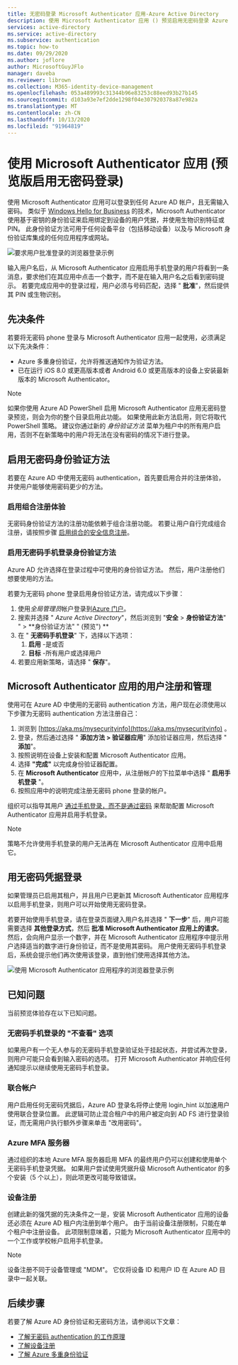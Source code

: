 ```yaml
---
title: 无密码登录 Microsoft Authenticator 应用-Azure Active Directory
description: 使用 Microsoft Authenticator 应用 () 预览启用无密码登录 Azure AD
services: active-directory
ms.service: active-directory
ms.subservice: authentication
ms.topic: how-to
ms.date: 09/29/2020
ms.author: joflore
author: MicrosoftGuyJFlo
manager: daveba
ms.reviewer: librown
ms.collection: M365-identity-device-management
ms.openlocfilehash: 053a489993c31344b96e83253c88eed93b27b145
ms.sourcegitcommit: d103a93e7ef2dde1298f04e307920378a87e982a
ms.translationtype: MT
ms.contentlocale: zh-CN
ms.lasthandoff: 10/13/2020
ms.locfileid: "91964819"
---
```

# <a name="enable-passwordless-sign-in-with-the-microsoft-authenticator-app-preview"></a>使用 Microsoft Authenticator 应用 (预览版启用无密码登录) 

使用 Microsoft Authenticator 应用可以登录到任何 Azure AD 帐户，且无需输入密码。 类似于 [Windows Hello for Business](/windows/security/identity-protection/hello-for-business/hello-identity-verification) 的技术，Microsoft Authenticator 使用基于密钥的身份验证来启用绑定到设备的用户凭据，并使用生物识别特征或 PIN。 此身份验证方法可用于任何设备平台（包括移动设备）以及与 Microsoft 身份验证库集成的任何应用程序或网站。

![要求用户批准登录的浏览器登录示例](./media/howto-authentication-passwordless-phone/phone-sign-in-microsoft-authenticator-app.png)

输入用户名后，从 Microsoft Authenticator 应用启用手机登录的用户将看到一条消息，要求他们在其应用中点击一个数字，而不是在输入用户名之后看到密码提示。 若要完成应用中的登录过程，用户必须与号码匹配，选择 " **批准**"，然后提供其 PIN 或生物识别。

## <a name="prerequisites"></a>先决条件

若要将无密码 phone 登录与 Microsoft Authenticator 应用一起使用，必须满足以下先决条件：

- Azure 多重身份验证，允许将推送通知作为验证方法。
- 已在运行 iOS 8.0 或更高版本或者 Android 6.0 或更高版本的设备上安装最新版本的 Microsoft Authenticator。

> [!NOTE]
> 如果你使用 Azure AD PowerShell 启用 Microsoft Authenticator 应用无密码登录预览，则会为你的整个目录启用此功能。 如果使用此新方法启用，则它将取代 PowerShell 策略。 建议你通过新的 *身份验证方法* 菜单为租户中的所有用户启用，否则不在新策略中的用户将无法在没有密码的情况下进行登录。

## <a name="enable-passwordless-authentication-methods"></a>启用无密码身份验证方法

若要在 Azure AD 中使用无密码 authentication，首先要启用合并的注册体验，并使用户能够使用密码更少的方法。

### <a name="enable-the-combined-registration-experience"></a>启用组合注册体验

无密码身份验证方法的注册功能依赖于组合注册功能。 若要让用户自行完成组合注册，请按照步骤 [启用组合的安全信息注册](howto-registration-mfa-sspr-combined.md)。

### <a name="enable-passwordless-phone-sign-in-authentication-methods"></a>启用无密码手机登录身份验证方法

Azure AD 允许选择在登录过程中可使用的身份验证方法。 然后，用户注册他们想要使用的方法。

若要为无密码 phone 登录启用身份验证方法，请完成以下步骤：

1. 使用*全局管理员*帐户登录到[Azure 门户](https://portal.azure.com)。
1. 搜索并选择 " *Azure Active Directory*"，然后浏览到 "**安全**  >  **身份验证方法**" "  >  **身份验证方法" " (预览") **
1. 在 " **无密码手机登录**" 下，选择以下选项：
   1. **启用** -是或否
   1. **目标** -所有用户或选择用户
1. 若要应用新策略，请选择 " **保存**"。

## <a name="user-registration-and-management-of-microsoft-authenticator-app"></a>Microsoft Authenticator 应用的用户注册和管理

使用可在 Azure AD 中使用的无密码 authentication 方法，用户现在必须使用以下步骤为无密码 authentication 方法注册自己：

1. 浏览到 [https://aka.ms/mysecurityinfo](https://aka.ms/mysecurityinfo) 。
1. 登录，然后通过选择 " **添加方法 > 验证器应用**" 添加验证器应用，然后选择 " **添加**"。
1. 按照说明在设备上安装和配置 Microsoft Authenticator 应用。
1. 选择 **"完成"** 以完成身份验证器配置。
1. 在 **Microsoft Authenticator** 应用中，从注册帐户的下拉菜单中选择 " **启用手机登录** "。
1. 按照应用中的说明完成注册无密码 phone 登录的帐户。

组织可以指导其用户 [通过手机登录，而不是通过密码](../user-help/user-help-auth-app-sign-in.md) 来帮助配置 Microsoft Authenticator 应用并启用手机登录。

> [!NOTE]
> 策略不允许使用手机登录的用户无法再在 Microsoft Authenticator 应用中启用它。  

## <a name="sign-in-with-passwordless-credential"></a>用无密码凭据登录

如果管理员已启用其租户，并且用户已更新其 Microsoft Authenticator 应用程序以启用手机登录，则用户可以开始使用无密码登录。

若要开始使用手机登录，请在登录页面键入用户名并选择 " **下一步**" 后，用户可能需要选择 **其他登录方式**，然后 **批准 Microsoft Authenticator 应用上的请求**。 然后，会向用户显示一个数字，并在 Microsoft Authenticator 应用程序中提示用户选择适当的数字进行身份验证，而不是使用其密码。 用户使用无密码手机登录后，系统会提示他们再次使用该登录，直到他们使用选择其他方法。

![使用 Microsoft Authenticator 应用程序的浏览器登录示例](./media/howto-authentication-passwordless-phone/web-sign-in-microsoft-authenticator-app.png)

## <a name="known-issues"></a>已知问题

当前预览体验存在以下已知问题。

### <a name="not-seeing-option-for-passwordless-phone-sign-in"></a>无密码手机登录的 "不查看" 选项

如果用户有一个无人参与的无密码手机登录验证处于挂起状态，并尝试再次登录，则用户可能只会看到输入密码的选项。 打开 Microsoft Authenticator 并响应任何通知提示以继续使用无密码手机登录。

### <a name="federated-accounts"></a>联合帐户

用户启用任何无密码凭据后，Azure AD 登录名将停止使用 login_hint 以加速用户使用联合登录位置。 此逻辑可防止混合租户中的用户被定向到 AD FS 进行登录验证，而无需用户执行额外步骤来单击 "改用密码"。

### <a name="azure-mfa-server"></a>Azure MFA 服务器

通过组织的本地 Azure MFA 服务器启用 MFA 的最终用户仍可以创建和使用单个无密码手机登录凭据。 如果用户尝试使用凭据升级 Microsoft Authenticator 的多个安装（5 个以上），则此项更改可能导致错误。  

### <a name="device-registration"></a>设备注册

创建此新的强凭据的先决条件之一是，安装 Microsoft Authenticator 应用的设备还必须在 Azure AD 租户内注册到单个用户。 由于当前设备注册限制，只能在单个租户中注册设备。 此项限制意味着，只能为 Microsoft Authenticator 应用中的一个工作或学校帐户启用手机登录。

> [!NOTE]
> 设备注册不同于设备管理或 "MDM"。 它仅将设备 ID 和用户 ID 在 Azure AD 目录中一起关联。  

## <a name="next-steps"></a>后续步骤

若要了解 Azure AD 身份验证和无密码方法，请参阅以下文章：

* [了解无密码 authentication 的工作原理](concept-authentication-passwordless.md)
* [了解设备注册](../devices/overview.md#getting-devices-in-azure-ad)
* [了解 Azure 多重身份验证](../authentication/howto-mfa-getstarted.md)
